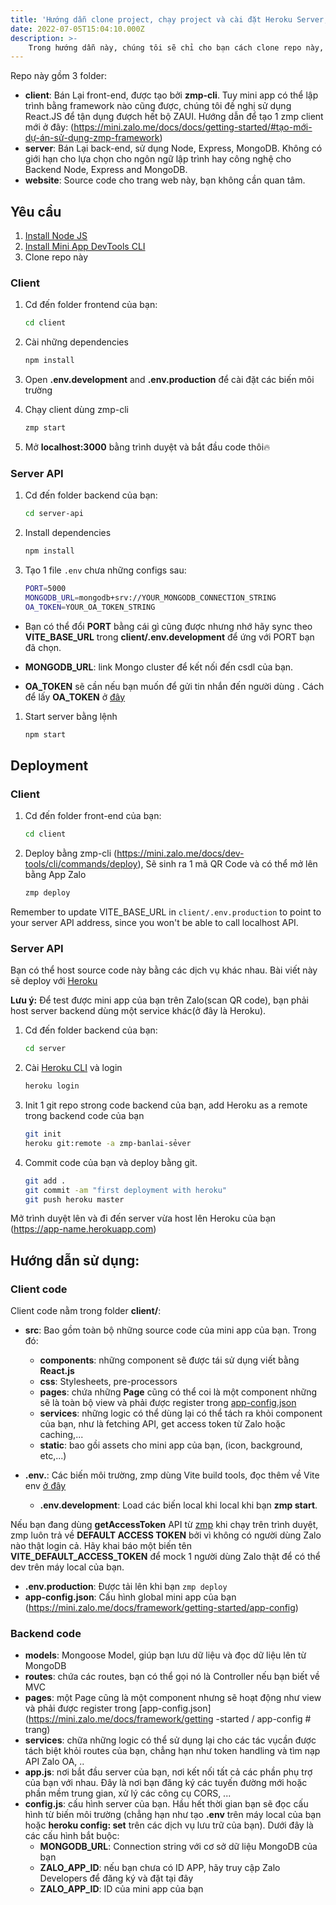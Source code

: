 ```yaml
---
title: 'Hướng dẫn clone project, chạy project và cài đặt Heroku Server, Mongo Atlas và Cloudinary'
date: 2022-07-05T15:04:10.000Z
description: >-
    Trong hướng dẫn này, chúng tôi sẽ chỉ cho bạn cách clone repo này, thiết lập các dịch vụ liên quan để chạy Bán Lại mini app trên máy của bạn
---
```


Repo này gồm 3 folder:
- **client**: Bán Lại front-end, được tạo bởi **zmp-cli**. Tuy mini app có thể lập trình bằng framework nào cũng được, chúng tôi đề nghị sử dụng React.JS để tận dụng đượch hết bộ ZAUI. Hướng dẫn để tạo 1 zmp client mới ở đây: (https://mini.zalo.me/docs/docs/getting-started/#tạo-mới-dự-án-sử-dụng-zmp-framework)
- **server**: Bán Lại back-end, sử dụng Node, Express, MongoDB. Không có giới hạn cho lựa chọn cho ngôn ngữ lập trình hay công nghệ cho Backend Node, Express and MongoDB.
- **website**: Source code cho trang web này, bạn không cần quan tâm.

## Yêu cầu

1. [Install Node JS](https://nodejs.org/en/download/)
2. [Install Mini App DevTools CLI](https://mini.zalo.me/docs/dev-tools)
3. Clone repo này

### Client
1. Cd đến folder frontend của bạn:
   ```bash
   cd client
   ```
1. Cài những dependencies
   ```bash
   npm install
   ```
1. Open **.env.development** and **.env.production** để cài đặt các biến môi trường

1. Chạy client dùng zmp-cli
   ```bash
   zmp start

1. Mở **localhost:3000** bằng trình duyệt và bắt đầu code thôi🔥

### Server API
1. Cd đến folder backend của bạn:
   ```bash
   cd server-api
   ```
1. Install dependencies
   ```bash
   npm install
   ```
1. Tạo 1 file `.env` chưa những configs sau:
   ```bash
   PORT=5000
   MONGODB_URL=mongodb+srv://YOUR_MONGODB_CONNECTION_STRING
   OA_TOKEN=YOUR_OA_TOKEN_STRING
   ```

  - Bạn có thể đổi **PORT** bằng cái gì cũng được nhưng nhớ hãy sync theo **VITE_BASE_URL** trong **client/.env.development** để ứng với PORT bạn đã chọn.

  - **MONGODB_URL**: link Mongo cluster để kết nối đến csdl của bạn.

  - **OA_TOKEN** sẽ cần nếu bạn muốn để gửi tin nhắn đến người dùng . Cách để lấy **OA_TOKEN** ở [đây](https://developers.zalo.me/docs/api/official-account-api/phu-luc/official-account-access-token-post-4307)

1. Start server bằng lệnh
   ```bash
   npm start
   ```

## Deployment

### Client
1. Cd đến folder front-end của bạn:
   ```bash
   cd client
   ```
1. Deploy bằng zmp-cli (https://mini.zalo.me/docs/dev-tools/cli/commands/deploy), Sẽ sinh ra 1 mã QR Code và có thể mở lên bằng App Zalo
   ```bash
   zmp deploy
   ```

Remember to update VITE_BASE_URL in `client/.env.production` to point to your server API address, since you won't be able to call localhost API.

### Server API

Bạn có thể host source code này bằng các dịch vụ khác nhau. Bài viết này sẽ  deploy với [Heroku](https://www.heroku.com/)

**Lưu ý:** Để test được mini app của bạn trên Zalo(scan QR code), bạn phải host server backend dùng một service khác(ở đây là Heroku).

1. Cd đến folder backend của bạn:
   ```bash
   cd server
   ```
1. Cài [Heroku CLI](https://devcenter.heroku.com/articles/heroku-cli) và login
   ```bash
   heroku login
   ```
1. Init 1 git repo strong code backend của bạn, add Heroku as a remote trong backend code của bạn
   ```bash
   git init
   heroku git:remote -a zmp-banlai-sẻver
   ```
1. Commit code của bạn và deploy bằng git.
   ```bash
   git add .
   git commit -am "first deployment with heroku"
   git push heroku master
   ```

Mở trình duyệt lên và đi đến server vừa host lên Heroku của bạn (https://app-name.herokuapp.com)

## Hướng dẫn sử dụng:

### Client code

Client code nằm trong folder **client/**:
* **src**: Bao gồm toàn bộ những source code của mini app của bạn. Trong đó:

  * **components**: những component sẽ được tái sử dụng viết bằng **React.js**
  * **css**: Stylesheets, pre-processors
  * **pages**: chứa những **Page** cũng có thể coi là một component những sẽ là toàn bộ view và phải được register trong [app-config.json](https://mini.zalo.me/docs/framework/getting-started/app-config#pages)
  * **services**: những logic có thể dùng lại có thể tách ra khỏi component của bạn, như là fetching API, get access token từ Zalo hoặc caching,...
  * **static**: bao gồi assets cho mini app của bạn, (icon, background, etc,...)
* **.env.**: Các biến môi trường, zmp dùng Vite build tools, đọc thêm về Vite env [ở đây](https://vitejs.dev/guide/env-and-mode.html#env-variables)
  * **.env.development**: Load các biến local khi local khi bạn **zmp start**.
    
Nếu bạn đang dùng **getAccessToken** API  từ [zmp](https://mini.zalo.me/docs/api/getAccessToken) khi chạy trên trình duyệt, zmp luôn trả về **DEFAULT ACCESS TOKEN** bởi vì không có người dùng Zalo nào thật login cả. Hãy khai báo một biến tên **VITE_DEFAULT_ACCESS_TOKEN** để mock 1 người dùng Zalo thật để có thể dev trên máy local của bạn.

  * **.env.production**: Được tải lên khi bạn `zmp deploy`
  * **app-config.json**: Cấu hình global mini app của bạn (https://mini.zalo.me/docs/framework/getting-started/app-config)

### Backend code

* **models**: Mongoose Model, giúp bạn lưu dữ liệu và đọc dữ liệu lên từ MongoDB
* **routes**: chứa các routes, bạn có thể gọi nó là Controller nếu bạn biết về MVC
* **pages**: một Page cũng là một component nhưng sẽ hoạt động như view và phải được register trong [app-config.json](https://mini.zalo.me/docs/framework/getting -started / app-config # trang)
* **services**: chữa những logic có thể sử dụng lại cho các tác vụcần được tách biệt khỏi routes của bạn, chẳng hạn như token handling và tìm nạp API Zalo OA, ..
* **app.js**: nơi bắt đầu server của bạn, nơi kết nối tất cả các phần phụ trợ của bạn với nhau. Đây là nơi bạn đăng ký các tuyến đường mới hoặc phần mềm trung gian, xử lý các công cụ CORS, ...
* **config.js**: cấu hình server của bạn. Hầu hết thời gian bạn sẽ đọc cấu hình từ biến môi trường (chẳng hạn như tạo **.env** trên máy local của bạn hoặc **heroku config: set** trên các dịch vụ lưu trữ của bạn). Dưới đây là các cấu hình bắt buộc:
  * **MONGODB_URL**: Connection string với cơ sở dữ liệu MongoDB của bạn
  * **ZALO_APP_ID**: nếu bạn chưa có ID APP, hãy truy cập Zalo Developers để đăng ký và đặt tại đây
  * **ZALO_APP_ID**: ID của mini app của bạn
